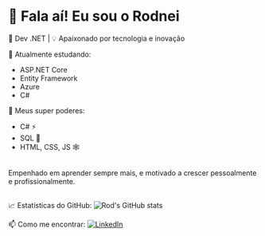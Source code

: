 # 👋 Fala aí! Eu sou o Rodnei

🎯 Dev .NET | 💡 Apaixonado por tecnologia e inovação

🌱 Atualmente estudando:
- ASP.NET Core
- Entity Framework
- Azure
- C#

🚀 Meus super poderes:
- C# ⚡
- SQL 🧩
- HTML, CSS, JS 🕸️
##
Empenhado em aprender sempre mais, e motivado a crescer pessoalmente e profissionalmente.
##
📈 Estatísticas do GitHub:
![Rod's GitHub stats](https://github-readme-stats.vercel.app/api?username=RodneiAndradee&show_icons=true&theme=dracula)

📫 Como me encontrar:
[![LinkedIn](https://img.shields.io/badge/LinkedIn-blue?logo=linkedin&logoColor=white)](https://www.linkedin.com/in/rodnei-andrade/)
